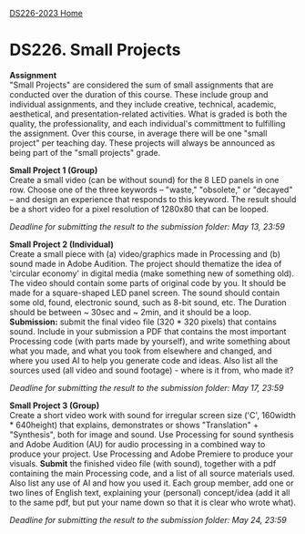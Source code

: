 [DS226-2023 Home](index.md)

# DS226. Small Projects

**Assignment**  
"Small Projects" are considered the sum of small assignments that are conducted over the duration of this course. These include group and individual assignments, and they include creative, technical, academic, aesthetical, and presentation-related activities. What is graded is both the quality, the professionality, and each individual's committment to fulfilling the assignment. Over this course, in average there will be one "small project" per teaching day. These projects will always be announced as being part of the "small projects" grade.

**Small Project 1 (Group)**  
Create a small video (can be without sound) for the 8 LED panels in one row. Choose one of the three keywords – "waste," "obsolete," or "decayed" – and design an experience that responds to this keyword. The result should be a short video for a pixel resolution of 1280x80 that can be looped.

*Deadline for submitting the result to the submission folder: May 13, 23:59*


**Small Project 2 (Individual)**  
Create a small piece with (a) video/graphics made in Processing and (b) sound made in Adobe Audition. The project should thematize the idea of 'circular economy' in digital media (make something new of something old). The video should contain some parts of original code by you. It should be made for a square-shaped LED panel screen. The sound should contain some old, found, electronic sound, such as 8-bit sound, etc. The Duration should be between ~ 30sec and ~ 2min, and it should be a loop. **Submission:** submit the final video file (320 * 320 pixels) that contains sound. Include in your submission a PDF that contains the most important Processing code (with parts made by yourself), and write something about what you made, and what you took from elsewhere and changed, and where you used AI to help you generate code and ideas. Also list all the sources used (all video and sound footage) - where is it from, who made it?  

*Deadline for submitting the result to the submission folder: May 17, 23:59*  
  

**Small Project 3 (Group)**  
Create a short video work with sound for irregular screen size ('C', 160width * 640height) that explains, demonstrates or shows "Translation" + "Synthesis", both for image and sound. Use Processing for sound synthesis and Adobe Audition (AU) for audio processing in a combined way to produce your project. Use Processing and Adobe Premiere to produce your visuals. **Submit** the finished video file (with sound), together with a pdf containing the main Processing code, and a list of all source materials used. Also list any use of AI and how you used it. Each group member, add one or two lines of English text, explaining your (personal) concept/idea (add it all to the same pdf, but put your name down so that it is clear who wrote what).

*Deadline for submitting the result to the submission folder: May 24, 23:59*